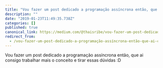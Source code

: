 ```yaml
---
title: "Vou fazer um post dedicado a programação assíncrona então, que ai consigo trabalhar mais o conceito…"
description: ""
date: "2019-01-23T11:49:35.738Z"
categories: []
published: true
canonical_link: https://medium.com/@thaisribe/vou-fazer-um-post-dedicado-a-programa%C3%A7%C3%A3o-ass%C3%ADncrona-ent%C3%A3o-que-ai-consigo-trabalhar-mais-o-conceito-6600798b19d8
redirect_from:
  - /vou-fazer-um-post-dedicado-a-programação-assíncrona-então-que-ai-consigo-trabalhar-mais-o-conceito-6600798b19d8
---
```


Vou fazer um post dedicado a programação assíncrona então, que ai consigo trabalhar mais o conceito e tirar essas dúvidas :D
